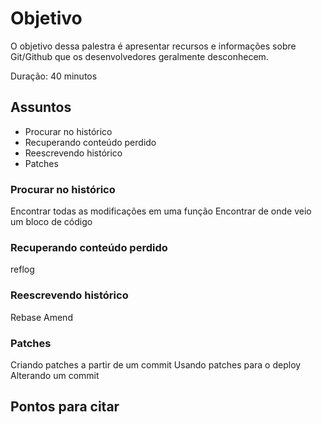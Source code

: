 # Objetivo

O objetivo dessa palestra é apresentar recursos e informações sobre
Git/Github que os desenvolvedores geralmente desconhecem.

Duração: 40 minutos

## Assuntos

- Procurar no histórico
- Recuperando conteúdo perdido
- Reescrevendo histórico
- Patches

### Procurar no histórico

Encontrar todas as modificações em uma função
Encontrar de onde veio um bloco de código


### Recuperando conteúdo perdido

reflog

###  Reescrevendo histórico
Rebase
Amend

### Patches

Criando patches a partir de um commit
Usando patches para o deploy
Alterando um commit 


## Pontos para citar
